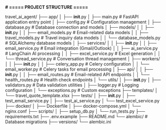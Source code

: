 **# ===== PROJECT STRUCTURE =====**

travel_ai_agent/
├── app/
│   ├── __init__.py
│   ├── main.py                 # FastAPI application entry point
│   ├── config.py              # Configuration management
│   ├── database.py            # Database connection and models
│   ├── models/
│   │   ├── __init__.py
│   │   ├── email_models.py    # Email-related data models
│   │   ├── travel_models.py   # Travel inquiry data models
│   │   └── database_models.py # SQLAlchemy database models
│   ├── services/
│   │   ├── __init__.py
│   │   ├── email_service.py   # Email integration (Gmail/Outlook)
│   │   ├── ai_service.py      # LangChain AI processing
│   │   ├── excel_service.py   # Excel generation
│   │   └── thread_service.py  # Conversation thread management
│   ├── workers/
│   │   ├── __init__.py
│   │   ├── celery_app.py      # Celery configuration
│   │   └── email_worker.py    # Celery tasks for email processing
│   ├── api/
│   │   ├── __init__.py
│   │   ├── email_routes.py    # Email-related API endpoints
│   │   └── health_routes.py   # Health check endpoints
│   └── utils/
│       ├── __init__.py
│       ├── validators.py      # Data validation utilities
│       ├── logger.py          # Logging configuration
│       └── exceptions.py      # Custom exceptions
├── templates/
│   └── travel_quote_template.xlsx
├── tests/
│   ├── __init__.py
│   ├── test_email_service.py
│   ├── test_ai_service.py
│   └── test_excel_service.py
├── docker/
│   ├── Dockerfile
│   ├── docker-compose.yml
│   └── nginx.conf
├── scripts/
│   ├── setup_db.py
│   └── run_tests.py
├── requirements.txt
├── .env.example
├── README.md
└── alembic/                   # Database migrations
    ├── versions/
    └── alembic.ini
